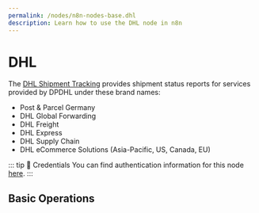 ```yaml
---
permalink: /nodes/n8n-nodes-base.dhl
description: Learn how to use the DHL node in n8n
---
```


# DHL

The [DHL Shipment Tracking](https://developer.dhl.com/api-reference/shipment-tracking/) provides shipment status reports for services provided by DPDHL under these brand names:
- Post & Parcel Germany
- DHL Global Forwarding
- DHL Freight
- DHL Express
- DHL Supply Chain
- DHL eCommerce Solutions (Asia-Pacific, US, Canada, EU)

::: tip 🔑 Credentials
You can find authentication information for this node [here](../../../credentials/DHL/README.md).
:::

## Basic Operations

<Resource node="n8n-nodes-base.dhl" />

